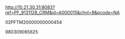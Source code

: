 
http://10.21.30.31:8083?ref=PF_9131128_CRM&id=A000015&chnl=8&pcode=NA

02PFTM20000000000454


980309065625
